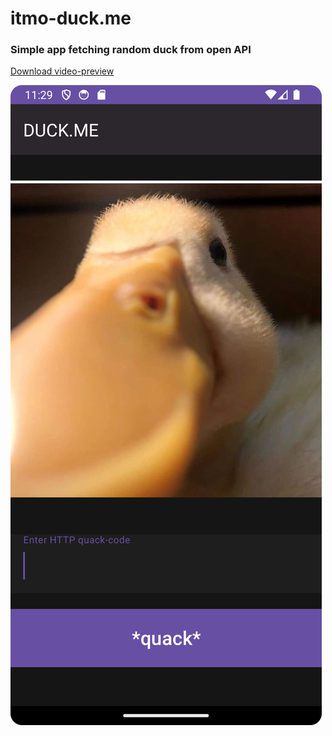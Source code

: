 # itmo-duck.me
### Simple app fetching random duck from open API


[Download video-preview](https://github.com/MrDaseMan/itmo-duck.me/raw/main/preview.webm)

![Duck](./preview.png)